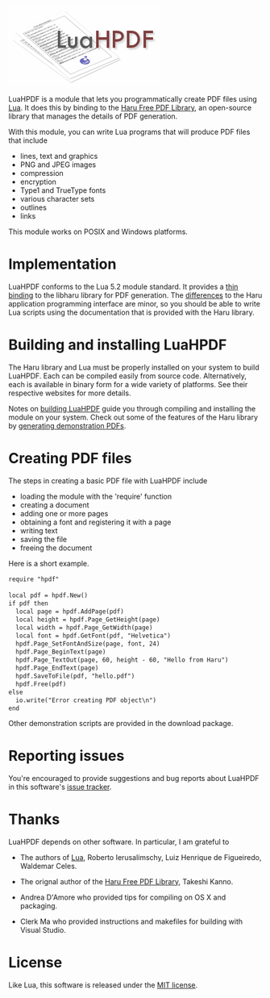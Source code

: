 ![LuaHPDF](doc/html/luahpdf.png?raw=true "LuaHPDF")

LuaHPDF is a module that lets you programmatically create PDF files using
[Lua][1]. It does this by binding to the [Haru Free PDF Library][2], an
open-source library that manages the details of PDF generation.

With this module, you can write Lua programs that will produce PDF files that
include

* lines, text and graphics
* PNG and JPEG images
* compression
* encryption
* Type1 and TrueType fonts
* various character sets
* outlines
* links

This module works on POSIX and Windows platforms.

Implementation
==============

LuaHPDF conforms to the Lua 5.2 module standard. It provides a [thin
binding][3] to the libharu library for PDF generation. The [differences][7] to
the Haru application programming interface are minor, so you should be able to
write Lua scripts using the documentation that is provided with the Haru
library.

Building and installing LuaHPDF
===============================

The Haru library and Lua must be properly installed on your system to build
LuaHPDF. Each can be compiled easily from source code. Alternatively, each is
available in binary form for a wide variety of platforms. See their respective
websites for more details.

Notes on [building LuaHPDF][6] guide you through compiling and installing the
module on your system. Check out some of the features of the Haru library by
[generating demonstration PDFs][12].

Creating PDF files
==================

The steps in creating a basic PDF file with LuaHPDF include

* loading the module with the 'require' function
* creating a document
* adding one or more pages
* obtaining a font and registering it with a page
* writing text
* saving the file
* freeing the document

Here is a short example.

    require "hpdf"

    local pdf = hpdf.New()
    if pdf then
      local page = hpdf.AddPage(pdf)
      local height = hpdf.Page_GetHeight(page)
      local width = hpdf.Page_GetWidth(page)
      local font = hpdf.GetFont(pdf, "Helvetica")
      hpdf.Page_SetFontAndSize(page, font, 24)
      hpdf.Page_BeginText(page)
      hpdf.Page_TextOut(page, 60, height - 60, "Hello from Haru")
      hpdf.Page_EndText(page)
      hpdf.SaveToFile(pdf, "hello.pdf")
      hpdf.Free(pdf)
    else
      io.write("Error creating PDF object\n")
    end

Other demonstration scripts are provided in the download package.

Reporting issues
================

You're encouraged to provide suggestions and bug reports about LuaHPDF
in this software's [issue tracker][11].

Thanks
======

LuaHPDF depends on other software. In particular, I am grateful to

* The authors of [Lua][1], Roberto Ierusalimschy, Luiz Henrique de Figueiredo,
  Waldemar Celes.

* The orignal author of the [Haru Free PDF Library][2], Takeshi Kanno.

* Andrea D'Amore who provided tips for compiling on OS X and packaging.

* Clerk Ma who provided instructions and makefiles for building with Visual Studio.

License
=======

Like Lua, this software is released under the [MIT license][5].

[1]:  http://www.lua.org/
[2]:  http://libharu.org/
[3]:  doc/binding-notes.md
[5]:  doc/license.md
[6]:  doc/build.md
[7]:  doc/binding-changes.md
[8]:  doc/change-log.md
[11]: https://github.com/jung-kurt/luahpdf/issues
[12]: doc/demos.md

